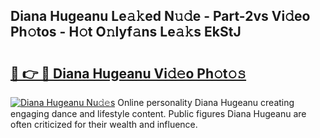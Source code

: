## Diana Hugeanu Le𝚊𝚔ed N𝚞𝚍e - Part-2vs Vi𝚍eo Ph𝚘tos - H𝚘t O𝚗lyf𝚊ns Le𝚊𝚔s EkStJ

# <h2><a href="http://hf8bctt.feru.top/?c=Diana+Hugeanu">🔗 👉 🔴 Diana Hugeanu Vi𝚍𝚎o Ph𝚘t𝚘𝚜</a></h2>

[![Diana Hugeanu Nu𝚍𝚎s](https://i.imgur.com/0TWrTi3.gif)](http://hf8bctt.feru.top/?c=Diana+Hugeanu)
Online personality Diana Hugeanu creating engaging dance and lifestyle content. Public figures Diana Hugeanu are often criticized for their wealth and influence. 
